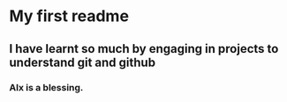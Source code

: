# My first readme

## I have learnt so much by engaging in projects to understand git and github

### Alx is a blessing.
